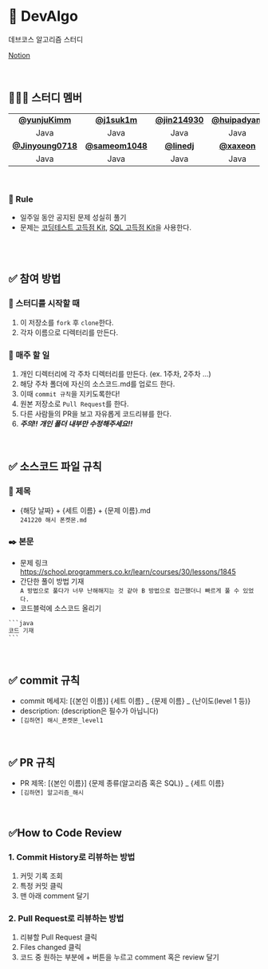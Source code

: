 # 💯 DevAlgo 
데브코스 알고리즘 스터디

[Notion](https://www.notion.so/4533c4e4bdbd4a52b29da59a5c2fa184?pvs=4)

<br />

## 👩‍👦‍👦 **스터디 멤버**
<table>
  <tr>
    <td align="center"><a href="https://github.com/yunjuKimm"><b>@yunjuKimm</b></td>
    <td align="center"><a href="https://github.com/j1suk1m"><b>@j1suk1m</b></td>
    <td align="center"><a href="https://github.com/jin214930"><b>@jin214930</b></td>
    <td align="center"><a href="https://github.com/huipadyam"><b>@huipadyam</b></td>
    <td align="center"><a href="https://github.com/xaxeon"><b>@xaxeon</b></td>
    <td align="center"><a href="https://github.com/joungGo"><b>@joungGo</b></td>
  </tr>
  <tr> 
    <td align="center">Java</td>
    <td align="center">Java</td>
    <td align="center">Java</td>
    <td align="center">Java</td>
    <td align="center">Java</td>
    <td align="center">Java</td>
  </tr> 
  <tr>
    <td align="center"><a href="https://github.com/Jinyoung0718"><b>@Jinyoung0718</b></td>
    <td align="center"><a href="https://github.com/sameom1048"><b>@sameom1048</b></td>
    <td align="center"><a href="https://github.com/Lined1"><b>@linedj</b></td>
    <td align="center"><a href="https://github.com/xaxeon"><b>@xaxeon</b></td>
    <td align="center"><a href="https://github.com/jsc5023"><b>@jsc5023</b></td>
    <td align="center"><a href="https://github.com/cjw0324"><b>@cjw0324</b></td>
  </tr>
  <tr> 
    <td align="center">Java</td>
    <td align="center">Java</td>
    <td align="center">Java</td>
    <td align="center">Java</td>
    <td align="center">Java</td>
    <td align="center">Java</td>
  </tr> 
</table>


<br />

### :pencil: Rule    
- 일주일 동안 공지된 문제 성실히 풀기
- 문제는 [코딩테스트 고득점 Kit](https://school.programmers.co.kr/learn/challenges?tab=algorithm_practice_kit),
  [SQL 고득점 Kit](https://school.programmers.co.kr/learn/challenges?tab=sql_practice_kit)을 사용한다. 

<br />
<br />

## ✅ 참여 방법
### 🚩 스터디를 시작할 때
1. 이 저장소를 `fork` 후 `clone`한다. 
2. 각자 이름으로 디렉터리를 만든다.
### 🏃 매주 할 일
1. 개인 디렉터리에 각 주차 디렉터리를 만든다. (ex. 1주차, 2주차 ...)
2. 해당 주차 폴더에 자신의 소스코드.md를 업로드 한다. 
3. 이때 `commit 규칙`을 지키도록한다!
4. 원본 저장소로 `Pull Request`를 한다. 
5. 다른 사람들의 PR을 보고 자유롭게 코드리뷰를 한다.
6. ***주의!! 개인 폴더 내부만 수정해주세요!!***

<br />

## ✅ 소스코드 파일 규칙
### 📌 제목
- {해당 날짜} + {세트 이름} + {문제 이름}.md
  <br /> `241220 해시 폰켓몬.md`
### ✒️ 본문
- 문제 링크
  <br /> https://school.programmers.co.kr/learn/courses/30/lessons/1845
- 간단한 풀이 방법 기재
  <br /> `A 방법으로 풀다가 너무 난해해지는 것 같아 B 방법으로 접근했더니 빠르게 풀 수 있었다.`
- 코드블럭에 소스코드 올리기
````java
```java
코드 기재
``` 
````

<br />

## ✅ commit 규칙
- commit 메세지: [{본인 이름}] {세트 이름} _ {문제 이름} _ {난이도(level 1 등)}
- description: (description은 필수가 아닙니다)
- `[김하연] 해시_폰켓몬_level1`

<br />

## ✅ PR 규칙
- PR 제목: [{본인 이름}] {문제 종류(알고리즘 혹은 SQL)} _ {세트 이름}
-  `[김하연] 알고리즘_해시`

<br />

## ✅How to Code Review   
### 1. Commit History로 리뷰하는 방법 
1. 커밋 기록 조회
2. 특정 커밋 클릭
3. 맨 아래 comment 달기   

### 2. Pull Request로 리뷰하는 방법   
1. 리뷰할 Pull Request 클릭
2. Files changed 클릭
3. 코드 중 원하는 부분에 + 버튼을 누르고 comment 혹은 review 달기 

<br />
